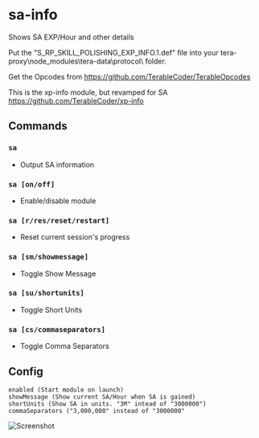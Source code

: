 # sa-info
Shows SA EXP/Hour and other details

Put the "S_RP_SKILL_POLISHING_EXP_INFO.1.def" file into your tera-proxy\node_modules\tera-data\protocol\ folder.

Get the Opcodes from https://github.com/TerableCoder/TerableOpcodes

This is the xp-info module, but revamped for SA https://github.com/TerableCoder/xp-info

## Commands
### `sa`
- Output SA information
### `sa [on/off]`
- Enable/disable module
### `sa [r/res/reset/restart]`
- Reset current session's progress
### `sa [sm/showmessage]`
- Toggle Show Message
### `sa [su/shortunits]`
- Toggle Short Units
### `sa [cs/commaseparators]`
- Toggle Comma Separators

## Config
```
enabled (Start module on launch)
showMessage (Show current SA/Hour when SA is gained)
shortUnits (Show SA in units. "3M" intead of "3000000")
commaSeparators ("3,000,000" instead of "3000000"
```

![Screenshot](https://i.imgur.com/iGIiexL.png)
